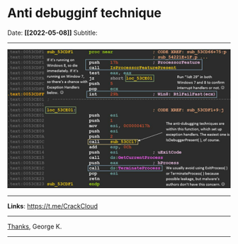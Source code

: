 
# Anti debugginf technique
Date:  **[[2022-05-08]]**
Subtitle: 

---
![Image](../../files/rev_pics/rev_2_pic.png)

---
**Links**: https://t.me/CrackCloud

---
[Thanks](../../Thanks_page), 
George K.

---
